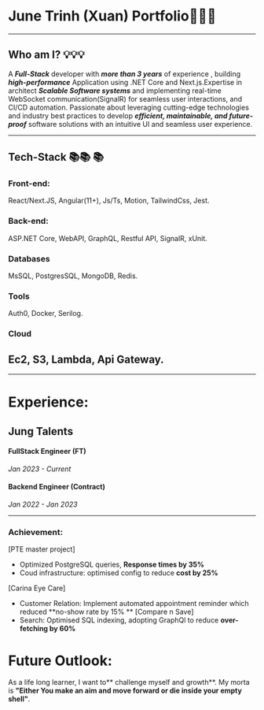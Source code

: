 # June Trinh (Xuan) Portfolio🌠🌠🌠
---

## Who am I? 💡💡💡

A __*Full-Stack*__ developer with __*more than 3 years*__ of experience , building __*high-performance*__ Application using .NET Core
and Next.js.Expertise in architect __*Scalable Software systems*__ and implementing real-time WebSocket
communication(SignalR) for seamless user interactions, and CI/CD automation. Passionate about leveraging
cutting-edge technologies and industry best practices to develop __*efficient, maintainable, and future-proof*__ software
solutions with an intuitive UI and seamless user experience.


---

## Tech-Stack 📚📚 📚

### Front-end:

React/Next.JS, Angular(11+), Js/Ts, Motion, TailwindCss, Jest.

### Back-end:

ASP.NET Core, WebAPI, GraphQL, Restful API, SignalR, xUnit.

### Databases

MsSQL, PostgresSQL, MongoDB, Redis.

### Tools

Auth0, Docker, Serilog.

### Cloud

Ec2, S3, Lambda, Api Gateway.
---
---


# Experience:

## Jung Talents
#### FullStack Engineer (FT)
_Jan 2023 - Current_

#### Backend Engineer (Contract)
_Jan 2022 - Jan 2023_

---
### Achievement:

[PTE master project]

  - Optimized PostgreSQL queries, **Response times by 35%**
  - Coud infrastructure: optimised config to reduce **cost by 25%**

[Carina Eye Care]
  - Customer Relation: Implement automated appointment reminder which reduced **no-show rate by 15%
**
[Compare n Save]
  - Search: Optimised SQL indexing, adopting GraphQl to reduce **over-fetching by 60%**

# Future Outlook:

As a life long learner, I want to** challenge myself and growth**. My morta is **"Either You make an aim and move forward or die inside your empty shell"**. 
